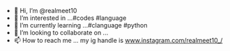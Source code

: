 - 👋 Hi, I’m @realmeet10
- 👀 I’m interested in ...#codes #language
- 🌱 I’m currently learning ...#clanguage #python
- 💞️ I’m looking to collaborate on ...
- 📫 How to reach me ... my ig handle is www.instagram.com/realmeet10_/

<!---
realmeet10/realmeet10 is a ✨ special ✨ repository because its `README.md` (this file) appears on your GitHub profile.
You can click the Preview link to take a look at your changes.
--->
